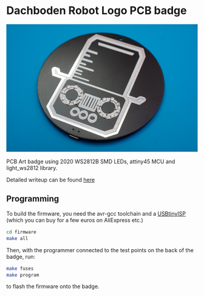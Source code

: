 # Dachboden Robot Logo PCB badge
![Badge Front Photo](images/front.jpg)

PCB Art badge using 2020 WS2812B SMD LEDs, attiny45 MCU and light_ws2812 library.

Detailed writeup can be found [here](https://etrommer.github.io/projects/electronics/2021/11/06/robot-badge.html)

## Programming

To build the firmware, you need the avr-gcc toolchain and a [USBtinyISP](https://learn.adafruit.com/usbtinyisp) (which you can buy for a few euros on AliExpress etc.)

```bash
cd firmware
make all
```
Then, with the programmer connected to the test points on the back of the badge, run:
```bash
make fuses
make program
```
to flash the firmware onto the badge.
